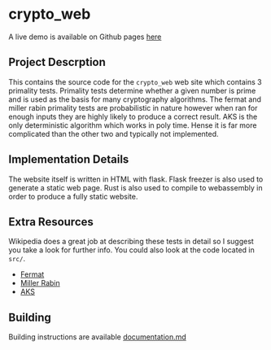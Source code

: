 # crypto_web

A live demo is available on Github pages [here](https://enabledornot.github.io/crypto_web/)

## Project Descrption
This contains the source code for the `crypto_web` web site which contains 3 primality tests. Primality tests determine whether a given number is prime and is used as the basis for many cryptography algorithms. The fermat and miller rabin primality tests are probabilistic in nature however when ran for enough inputs they are highly likely to produce a correct result. AKS is the only deterministic algorithm which works in poly time. Hense it is far more complicated than the other two and typically not implemented.

## Implementation Details
The website itself is written in HTML with flask. Flask freezer is also used to generate a static web page. Rust is also used to compile to webassembly in order to produce a fully static website.

## Extra Resources
Wikipedia does a great job at describing these tests in detail so I suggest you take a look for further info. You could also look at the code located in `src/`.
 - [Fermat](https://en.wikipedia.org/wiki/Fermat_primality_test)
 - [Miller Rabin](https://en.wikipedia.org/wiki/Miller%E2%80%93Rabin_primality_test)
 - [AKS](https://en.wikipedia.org/wiki/AKS_primality_test)

## Building
Building instructions are available [documentation.md](./documentation.md)